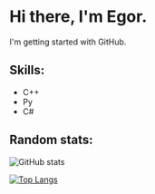# Hi there, I'm Egor.

I'm getting started with GitHub.

## Skills: 
- C++
- Py
- C#

## Random stats: 
![GitHub stats](https://github-readme-stats.vercel.app/api?username=NobilisManius&show_icons=true)  

[![Top Langs](https://github-readme-stats.vercel.app/api/top-langs/?username=NobilisManius)](https://github.com/anuraghazra/github-readme-stats)

